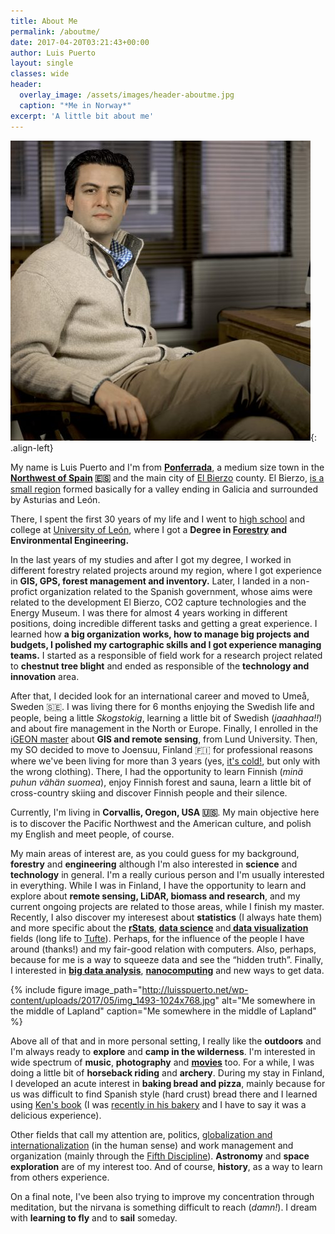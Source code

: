 ```yaml
---
title: About Me
permalink: /aboutme/
date: 2017-04-20T03:21:43+00:00
author: Luis Puerto
layout: single
classes: wide
header:
  overlay_image: /assets/images/header-aboutme.jpg
  caption: "*Me in Norway*"
excerpt: 'A little bit about me'
---
```

![image-left](../assets/images/20121231-031-ol-version-21-480x480.jpg){: .align-left}

My name is Luis Puerto and I'm from <strong><a href="https://en.wikipedia.org/wiki/Ponferrada" target="_blank" rel="noopener noreferrer">Ponferrada</a></strong>, a medium size town in the <strong><a href="https://www.google.com/maps/place/Ponferrada,+Le%C3%B3n,+Spain/@41.9308893,-7.7021,7.93z/data=!4m5!3m4!1s0xd30ba8c4ef7b633:0xdc636ce1ab239060!8m2!3d42.5499958!4d-6.598259?hl=en" target="_blank" rel="noopener noreferrer">Northwest of Spain</a> &#x1f1ea;&#x1f1f8;</strong> and the main city of <a href="https://en.wikipedia.org/wiki/El_Bierzo" target="_blank" rel="noopener noreferrer">El Bierzo</a> county. El Bierzo, <a href="http://elpais.com/elpais/2016/10/07/inenglish/1475851411_631393.html" target="_blank" rel="noopener noreferrer">is a small region</a> formed basically for a valley ending in Galicia and surrounded by Asturias and León.

<p style="text-align:left;">
  There, I spent the first 30 years of my life and I went to  <a href="http://www.iesgilycarrasco.com" target="_blank" rel="noopener noreferrer">high school</a> and college at <a href="https://www.unileon.es" target="_blank" rel="noopener noreferrer">University of León</a>, where I got a <strong>Degree in <a href="https://en.wikipedia.org/wiki/Forestry" target="_blank" rel="noopener noreferrer">Forestry</a> and Environmental Engineering.</strong>
</p>

<p style="text-align:left;">
  In the last years of my studies and after I got my degree, I worked in different forestry related projects around my region, where I got experience in <strong>GIS, GPS, forest management and inventory.</strong> Later, I landed in a non-profict organization related to the Spanish government, whose aims were related to the development El Bierzo, CO2 capture technologies and the Energy Museum. I was there for almost 4 years working in different positions, doing incredible different tasks and getting a great experience. I learned how <strong>a big organization works, how to manage big projects and budgets, I polished my cartographic skills and I got experience managing teams.</strong> I started as a responsible of field work for a research project related to <strong>chestnut tree blight</strong> and ended as responsible of the <strong>technology and innovation</strong> area.
</p>

<p style="text-align:left;">
  After that, I decided look for an international career and moved to Umeå, Sweden &#x1f1f8;&#x1f1ea;. I was living there for 6 months enjoying the Swedish life and people, being a little <em>Skogstokig</em>, learning a little bit of Swedish (<em>jaaahhaa!!</em>) and about fire management in the North or Europe. Finally, I enrolled in the <a href="http://www.igeon.eu" target="_blank" rel="noopener noreferrer">iGEON master</a> about <strong>GIS and remote sensing</strong>, from Lund University. Then, my SO decided to move to Joensuu, Finland &#x1f1eb;&#x1f1ee; for professional reasons where we've been living for more than 3 years (yes, <a href="https://www.flickr.com/photos/luisspuerto/16673834879/in/album-72157649101416244/" target="_blank" rel="noopener noreferrer">it's cold!</a>, but only with the wrong clothing). There, I had the opportunity to learn Finnish (<em>minä puhun vähän suomea</em>), enjoy Finnish forest and sauna, learn a little bit of cross-country skiing and discover Finnish people and their silence.
</p>

<p style="text-align:left;">
  Currently, I'm living in <strong>Corvallis, Oregon, USA &#x1f1fa;&#x1f1f8;</strong>. My main objective here is to discover the Pacific Northwest and the American culture, and polish my English and meet people, of course.
</p>

<p style="text-align:left;">
  My main areas of interest are, as you could guess for my background, <strong>forestry</strong> and <strong>engineering</strong> although I'm also interested in <strong>science</strong> and <strong>technology</strong> in general. I'm a really curious person and I'm usually interested in everything. While I was in Finland, I have the opportunity to learn and explore about <strong>remote sensing, LiDAR, biomass and research</strong>, and my current ongoing projects are related to those areas, while I finish my master. Recently, I also discover my interesest about <strong>statistics</strong> (I always hate them) and more specific about the <a style="font-weight:bold;" href="https://www.r-project.org" target="_blank" rel="noopener noreferrer">rStats</a>,<strong> <a href="https://en.wikipedia.org/wiki/Data_science" target="_blank" rel="noopener noreferrer">data science</a> </strong>and<a href="https://en.wikipedia.org/wiki/Data_visualization" target="_blank" rel="noopener noreferrer"><strong> data </strong><b>visualization</b></a> fields (long life to <a href="https://www.edwardtufte.com/" target="_blank" rel="noopener noreferrer">Tufte</a>). Perhaps, for the influence of the people I have around (thanks!) and my fair-good relation with computers. Also, perhaps, because for me is a way to squeeze data and see the &#8220;hidden truth&#8221;. Finally, I interested in <strong><a href="https://en.wikipedia.org/wiki/Big_data" target="_blank" rel="noopener noreferrer">big data analysis</a></strong>, <strong><a href="https://en.wikipedia.org/wiki/Nanocomputer" target="_blank" rel="noopener noreferrer">nanocomputing</a></strong> and new ways to get data.
</p>

{% include figure image_path="http://luisspuerto.net/wp-content/uploads/2017/05/img_1493-1024x768.jpg" alt="Me somewhere in the middle of Lapland" caption="Me somewhere in the middle of Lapland" %}

<p style="text-align:left;">
  Above all of that and in more personal setting, I really like the <strong>outdoors</strong> and I'm always ready to <strong>explore</strong> and <strong>camp in the wilderness</strong>. I'm interested in wide spectrum of <strong>music</strong>, <strong>photography</strong> and <strong><a href="http://www.imdb.com/user/ur19338098/ratings?sort=ratings_date%3Adesc&view=detail&start=1" target="_blank" rel="noopener noreferrer">movies</a></strong> too. For a while, I was doing a little bit of <strong>horseback riding</strong> and <strong>archery</strong>. During my stay in Finland, I developed an acute interest in <strong>baking bread and pizza</strong>, mainly because for us was difficult to find Spanish style (hard crust) bread there and I learned using <a href="http://kensartisan.com" target="_blank" rel="noopener noreferrer">Ken's book</a> (I was <a href="https://www.instagram.com/p/BS6vNqLgML3/" target="_blank" rel="noopener noreferrer">recently in his bakery</a> and I have to say it was a delicious experience).
</p>

<p style="text-align:left;">
  Other fields that call my attention are, politics, <a href="https://en.wikipedia.org/wiki/Globalization" target="_blank" rel="noopener noreferrer">globalization and internationalization</a> (in the human sense) and work management and organization (mainly through the <a href="https://en.wikipedia.org/wiki/The_Fifth_Discipline" target="_blank" rel="noopener noreferrer">Fifth Discipline</a>). <strong>Astronomy</strong> and <strong>space exploration</strong> are of my interest too. And of course, <strong>history</strong>, as a way to learn from others experience.
</p>

<p style="text-align:left;">
  On a final note, I've been also trying to improve my concentration through meditation, but the nirvana is something difficult to reach (<em>damn!</em>). I dream with <strong>learning to fly</strong> and to <strong>sail</strong> someday.
</p>

<p style="text-align:left;">